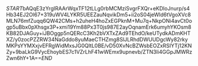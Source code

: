 $START$bAQqE3zYrgIRAArWqxTF12tLLg0rbMCMziSvgrFXQr+eKDloJnurp/s4Hb34EJ2Ol67+319uWV4LYKR5UEEZauNqvikDm5+ii2oS04jeWld6tVgoXVc8MLN76mfZuqq6QW42CMs+h2uheH4hoZxEGPknM+Mu7q+NkpONi4avCt0ogp5uBbx0pXhsgx3P+xmi19Ym88Px3T0js987E2ayOqnamErk6umyhYKOsm8KB82DJAGuy+iJBOggp5nQERcC3Kh2bVXTxZAd9TEhdO/keUTydkADmKHTXZ/y0zocPZZRW34NaGddo8yuMaeCTHZmg8SlJLRhdDWUUDgcWy82rkyMKPsYYMXxjvEFRgWidMxsJG0QltL0BE/vD50XvNcBZWsbEOZxRSIYTj12KNZy+9baLkG9VycEhoybES7c1VZrLhF41wWEmx9upnevb/ZTN3Ii4GGpJMWRzZwn6hY+1A==$END$